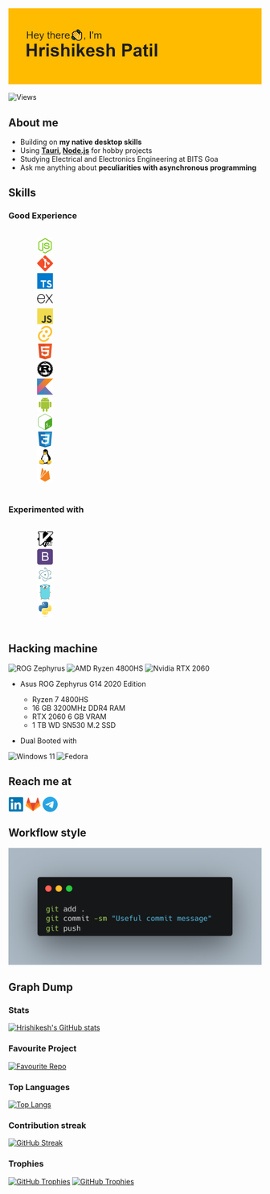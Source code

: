 <img src="https://raw.githubusercontent.com/riskycase/riskycase/trunk/images/header.png" />

![Views](https://komarev.com/ghpvc/?username=riskycase&label=Profile%20views)

## About me

-   Building on **my native desktop skills**
-   Using **[Tauri](https://tauri.app/), [Node.js](https://nodejs.org/en/)** for hobby projects
-   Studying Electrical and Electronics Engineering at BITS Goa
-   Ask me anything about **peculiarities with asynchronous programming**

## Skills

### Good Experience

<p>
    <code>
        <img height="32" width="32" src="images/icons/nodejs-original.svg">
        <img height="32" width="32" src="images/icons/git-original.svg">
        <img height="32" width="32" src="images/icons/typescript-original.svg">
        <img height="32" width="32" src="images/icons/express-original.svg">
        <img height="32" width="32" src="images/icons/javascript-original.svg"> 
        <img height="32" width="32" src="images/icons/tauri.svg"> 
        <img height="32" width="32" src="images/icons/html5-original.svg"> 
        <img height="32" width="32" src="images/icons/rust.svg"> 
        <img height="32" width="32" src="images/icons/kotlin-original.svg"> 
        <img height="32" width="32" src="images/icons/android-plain.svg"> 
        <img height="32" width="32" src="images/icons/gnubash.svg"> 
        <img height="32" width="32" src="images/icons/css3-original.svg"> 
        <img height="32" width="32" src="images/icons/linux-original.svg"> 
        <img height="32" width="32" src="images/icons/firebase-plain.svg">
    </code>
</p>

### Experimented with

<p>
    <code>
        <img height="32" width="32" src="images/icons/vim.svg"> 
        <img height="32" width="32" src="images/icons/bootstrap-plain.svg"> 
        <img height="32" width="32" src="images/icons/electron-original.svg"> 
        <img height="32" width="32" src="images/icons/go-original.svg"> 
        <img height="32" width="32" src="images/icons/python-original.svg"> 
    </code>
</p>

## Hacking machine

![ROG Zephyrus](https://img.shields.io/badge/rog-zephyrus-FF0029?style=for-the-badge&logo=republic-of-gamers&logoColor=white)
![AMD Ryzen 4800HS](https://img.shields.io/badge/amd-ryzen7%204800hs-ED1C24?style=for-the-badge&logo=amd&logoColor=white)
![Nvidia RTX 2060](https://img.shields.io/badge/NVIDIA-RTX%202060-76B900?style=for-the-badge&logo=nvidia&logoColor=white)

-   Asus ROG Zephyrus G14 2020 Edition
    -   Ryzen 7 4800HS
    -   16 GB 3200MHz DDR4 RAM
    -   RTX 2060 6 GB VRAM
    -   1 TB WD SN530 M.2 SSD

- Dual Booted with

![Windows 11](https://img.shields.io/badge/Windows%2011-0078D4?style=for-the-badge&logo=windows-11&logoColor=white)
![Fedora](https://img.shields.io/badge/Fedora-294172?style=for-the-badge&logo=fedora&logoColor=white)

## Reach me at

<p>
    <a href="https://www.linkedin.com/in/riskycase/"><img align="center" height="30" width="30" src="images/contact/linkedin-original.svg" alt="Hrishikesh Patil | LinkedIn"></a>
    <a href="https://gitlab.com/riskycase"><img align="center" height="30" width="30" src="images/contact/gitlab-original.svg" alt="Hrishikesh Patil | GitLab"></a>
    <a href="https://t.me/riskycase"><img align="center" height="30" width="30" src="images/contact/telegram.svg" alt="Hrishikesh Patil | Telegram"></a>
</p>

## Workflow style

![Style](images/footer.png)

## Graph Dump

### Stats

[![Hrishikesh's GitHub stats](https://github-readme-stats.vercel.app/api?username=riskycase&show_icons=true&theme=tokyonight&count_private=true)](https://github.com/riskycase)

### Favourite Project
[![Favourite Repo](https://github-readme-stats.vercel.app/api/pin/?username=DevSoc-BPGC&repo=auto-campnet&theme=tokyonight)](https://github.com/DevSoc-BPGC/auto-campnet)

### Top Languages

[![Top Langs](https://github-readme-stats.vercel.app/api/top-langs/?username=riskycase&layout=compact&theme=tokyonight)](https://github.com/riskycase)

### Contribution streak
[![GitHub Streak](https://streak-stats.demolab.com?user=riskycase&theme=tokyonight)](https://github.com/riskycase)

### Trophies
[![GitHub Trophies](https://github-profile-trophy.vercel.app/?username=riskycase&theme=tokyonight&no-frame=true&rank=SECRET)](https://github.com/riskycase)
[![GitHub Trophies](https://github-profile-trophy.vercel.app/?username=riskycase&theme=tokyonight&no-frame=true&rank=-SECRET)](https://github.com/riskycase)

<!--
**riskycase/riskycase** is a ✨ _special_ ✨ repository because its `README.md` (this file) appears on your GitHub profile.

Here are some ideas to get you started:

- 🔭 I’m currently working on ... /
- 🌱 I’m currently learning ... /
- 👯 I’m looking to collaborate on ... X
- 🤔 I’m looking for help with ... X
- 💬 Ask me about ... /
- 📫 How to reach me: ... /
- 😄 Pronouns: ... X
- ⚡ Fun fact: ...
-->
